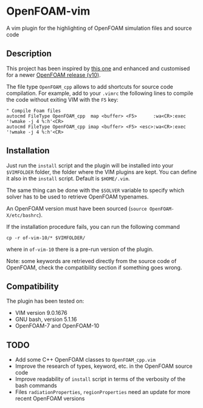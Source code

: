 # OpenFOAM-vim
A vim plugin for the highlighting of OpenFOAM simulation files and source code

## Description ##
This project has been inspired by [this one](https://bitbucket.org/shor-ty/vimextensionopenfoam/src/master/)
and enhanced and customised for a newer [OpenFOAM release (v10)](https://openfoam.org/release/10/).

The file type `OpenFOAM_cpp` allows to add shortcuts for source code compilation.
For example, add to your `.vimrc` the following lines to compile the code without exiting VIM
with the `F5` key:

```
" Compile Foam files
autocmd FileType OpenFOAM_cpp  map <buffer> <F5>      :wa<CR>:exec '!wmake -j 4 %:h'<CR>
autocmd FileType OpenFOAM_cpp imap <buffer> <F5> <esc>:wa<CR>:exec '!wmake -j 4 %:h'<CR>
```


## Installation ##
Just run the `install` script and the plugin will be installed into your `$VIMFOLDER` folder,
the folder where the VIM plugins are kept. You can define it also in the `install` script.
Default is `$HOME/.vim`.

The same thing can be done with the `$SOLVER` variable to specify which solver has to be
used to retrieve OpenFOAM typenames.

An OpenFOAM version must have been sourced (`source OpenFOAM-X/etc/bashrc`).

If the installation procedure fails, you can run the following command
```
cp -r of-vim-10/* $VIMFOLDER/
```
where in `of-vim-10` there is a pre-run version of the plugin.

Note: some keywords are retrieved directly from the source code of OpenFOAM,
check the compatibility section if something goes wrong.

## Compatibility ##
The plugin has been tested on:
* VIM version 9.0.1676
* GNU bash, version 5.1.16
* OpenFOAM-7 and OpenFOAM-10

## TODO ##
* Add some C++ OpenFOAM classes to `OpenFOAM_cpp.vim`
* Improve the research of types, keyword, etc. in the OpenFOAM source code
* Improve readability of `install` script in terms of the verbosity of the  bash commands
* Files `radiationProperties`, `regionProperties` need an update for more recent OpenFOAM versions

